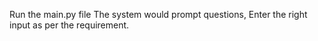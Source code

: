 Run the main.py file
The system would prompt questions, Enter the right input as per the requirement.